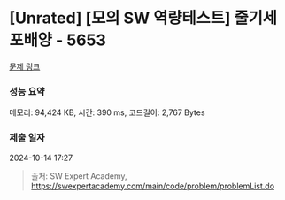 # [Unrated] [모의 SW 역량테스트] 줄기세포배양 - 5653 

[문제 링크](https://swexpertacademy.com/main/code/problem/problemDetail.do?contestProbId=AWXRJ8EKe48DFAUo) 

### 성능 요약

메모리: 94,424 KB, 시간: 390 ms, 코드길이: 2,767 Bytes

### 제출 일자

2024-10-14 17:27



> 출처: SW Expert Academy, https://swexpertacademy.com/main/code/problem/problemList.do